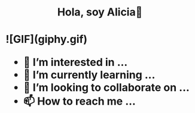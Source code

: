 <h1 align="center"> <b>Hola, soy Alicia👋</b><h1>
<!--Añadir un GIF-->
![GIF](giphy.gif)





- 👀 I’m interested in ...
- 🌱 I’m currently learning ...
- 💞️ I’m looking to collaborate on ...
- 📫 How to reach me ...

<!---
alopvaz/alopvaz is a ✨ special ✨ repository because its `README.md` (this file) appears on your GitHub profile.
You can click the Preview link to take a look at your changes.
--->
